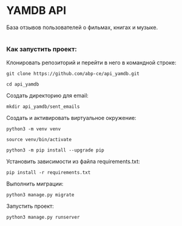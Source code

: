 # YAMDB API
База отзывов пользователей о фильмах, книгах и музыке.
#
### Как запустить проект:

Клонировать репозиторий и перейти в него в командной строке:

```
git clone https://github.com/abp-ce/api_yamdb.git
```

```
cd api_yamdb
```

Cоздать директорию для email:

```
mkdir api_yamdb/sent_emails
```

Cоздать и активировать виртуальное окружение:

```
python3 -m venv venv
```

```
source venv/bin/activate
```

```
python3 -m pip install --upgrade pip
```

Установить зависимости из файла requirements.txt:

```
pip install -r requirements.txt
```

Выполнить миграции:

```
python3 manage.py migrate
```

Запустить проект:

```
python3 manage.py runserver
```
